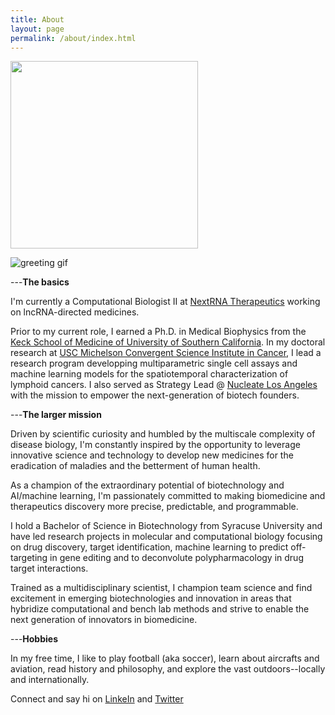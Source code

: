 ```yaml
---
title: About
layout: page
permalink: /about/index.html
---
```

<img src="{{ site.url }}/{{ site.picture }}" style="width:300px;"/>

![greeting gif](https://github.com/alansmathew/alansmathew/raw/master/lang.gif)

---**The basics**

I'm currently a Computational Biologist II at [NextRNA Therapeutics](nextrna.com) working on lncRNA-directed medicines.

Prior to my current role, I earned a Ph.D. in Medical Biophysics from the [Keck School of Medicine of University of Southern California](https://keck.usc.edu/). In my doctoral research at [USC Michelson Convergent Science Institute in Cancer](https://kuhn.usc.edu/), I lead a research program developping multiparametric single cell assays and machine learning models for the spatiotemporal characterization of lymphoid cancers.
I also served as Strategy Lead @ [Nucleate Los Angeles](https://www.nucleate.xyz/locations/los-angeles-ca/) with the mission to empower the next-generation of biotech founders.

---**The larger mission**

Driven by scientific curiosity and humbled by the multiscale complexity of disease biology, I'm constantly inspired by the opportunity to leverage innovative science and technology to develop new medicines for the eradication of maladies and the betterment of human health.

As a champion of the extraordinary potential of biotechnology and AI/machine learning, I'm passionately committed to making biomedicine and therapeutics discovery more precise, predictable, and programmable.

I hold a Bachelor of Science in Biotechnology from Syracuse University and have led research projects in molecular and computational biology focusing on drug discovery, target identification, machine learning to predict off-targeting in gene editing and to deconvolute polypharmacology in drug target interactions.

Trained as a multidisciplinary scientist, I champion team science and find excitement in emerging biotechnologies and innovation in areas that hybridize computational and bench lab methods and strive to enable the next generation of innovators in biomedicine.

<!---  in the biopharmaceutical industry developing machine learning models to predict (1) [off-targeting in gene silencing/editing](https://en.calameo.com/read/0041626681a7296f0e0a8) and (2) [drug-target interactions](https://www.ncbi.nlm.nih.gov/pmc/articles/PMC5166585/).-->

---**Hobbies**

In my free time, I like to play football (aka soccer), learn about aircrafts and aviation, read history and philosophy, and explore the vast outdoors--locally and internationally.

Connect and say hi on [LinkeIn](https://www.linkedin.com/in/ndacayisaba/) and [Twitter](https://twitter.com/libertatemn?lang=en)
